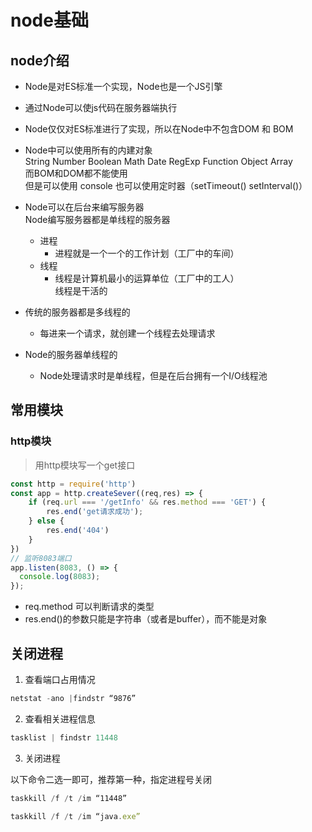 # node基础

## node介绍
- Node是对ES标准一个实现，Node也是一个JS引擎  
- 通过Node可以使js代码在服务器端执行  
- Node仅仅对ES标准进行了实现，所以在Node中不包含DOM 和 BOM	   
- Node中可以使用所有的内建对象    
	String Number Boolean Math Date RegExp Function Object Array   
	而BOM和DOM都不能使用    
		但是可以使用 console 也可以使用定时器（setTimeout() setInterval()）
		
- Node可以在后台来编写服务器   
	Node编写服务器都是单线程的服务器    
	- 进程   
		- 进程就是一个一个的工作计划（工厂中的车间）   
	- 线程    
		- 线程是计算机最小的运算单位（工厂中的工人）   
			线程是干活的   
			
- 传统的服务器都是多线程的  
	- 每进来一个请求，就创建一个线程去处理请求  
	
- Node的服务器单线程的  
	- Node处理请求时是单线程，但是在后台拥有一个I/O线程池  


## 常用模块  

### http模块  

>用http模块写一个get接口

```js
const http = require('http')
const app = http.createSever((req,res) => {
	if (req.url === '/getInfo' && res.method === 'GET') {
		res.end('get请求成功');
	} else {
		res.end('404')
	}
})
// 监听8083端口
app.listen(8083, () => {
  console.log(8083);
});
```

- req.method 可以判断请求的类型    
- res.end()的参数只能是字符串（或者是buffer），而不能是对象     



## 关闭进程
1. 查看端口占用情况   
```js
netstat -ano |findstr “9876”   
```
2. 查看相关进程信息  
```js
tasklist | findstr 11448
```
3. 关闭进程  

以下命令二选一即可，推荐第一种，指定进程号关闭   
```js
taskkill /f /t /im “11448”

taskkill /f /t /im “java.exe”
```

